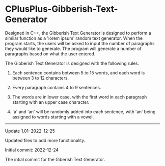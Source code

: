 # CPlusPlus-Gibberish-Text-Generator
Designed in C++, the Gibberish Text Generator is designed to perform a similar function as a 'lorem ipsum' random text generator.  When the program starts, the users will be asked to input the number of paragraphs they would like to generate.  The program will generate a number of paragraphs based on what the user entered.  

The Gibberish Text Generator is designed with the following rules.

1. Each sentence contains between 5 to 15 words, and each word is between 3 to 12 characters.  

2. Every paragraph contains 4 to 9 sentences.  

3. The words are in lower case, with the first word in each paragraph starting with an upper case character.

4. 'a' and 'an' will be randomly added into each sentence, with 'an' being assigned to words starting with a vowel.

----------------

Update 1.01: 2022-12-25

Updated files to add more functionality.


Initial commit: 2022-12-24

The intial commit for the Giberish Text Generator.
